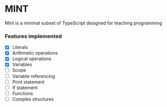 # MINT
 Mint is a minimal subset of TypeScript designed for teaching programming


### Features implemented 

- [x] Literals
- [x] Arithmetic operations 
- [x] Logical operations
- [x] Variables
- [ ] Scope
- [ ] Variable referencing
- [ ] Print statement
- [ ] If statement
- [ ] Functions
- [ ] Complex structures 

